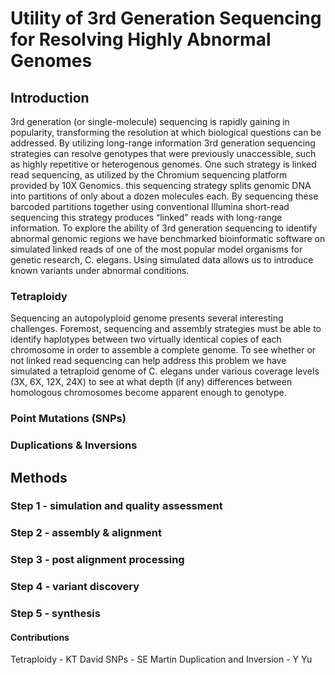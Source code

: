 # Utility of 3rd Generation Sequencing for Resolving Highly Abnormal Genomes

## Introduction
3rd generation (or single-molecule) sequencing is rapidly gaining in popularity, transforming the resolution at which biological questions can be addressed. By utilizing long-range information 3rd generation sequencing strategies can resolve genotypes that were previously unaccessible, such as highly repetitive or heterogenous genomes. One such strategy is linked read sequencing, as utilized by the Chromium sequencing platform provided by 10X Genomics. this sequencing strategy splits genomic DNA into partitions of only about a dozen molecules each. By sequencing these barcoded partitions together using conventional Illumina short-read sequencing this strategy produces “linked” reads with long-range information. To explore the ability of 3rd generation sequencing to identify abnormal genomic regions we have benchmarked bioinformatic software on simulated linked reads of one of the most popular model organisms for genetic research, C. elegans. Using simulated data allows us to introduce known variants under abnormal conditions.

### Tetraploidy
Sequencing an autopolyploid genome presents several interesting challenges. Foremost, sequencing and assembly strategies must be able to identify haplotypes between two virtually identical copies of each chromosome in order to assemble a complete genome. To see whether or not linked read sequencing can help address this problem we have simulated a tetraploid genome of C. elegans under various coverage levels (3X, 6X, 12X, 24X) to see at what depth (if any) differences between homologous chromosomes become apparent enough to genotype.

### Point Mutations (SNPs)

### Duplications & Inversions

## Methods

### Step 1 - simulation and quality assessment

### Step 2 - assembly & alignment

### Step 3 - post alignment processing 

### Step 4 - variant discovery

### Step 5 - synthesis

#### Contributions
Tetraploidy - KT David
SNPs - SE Martin
Duplication and Inversion - Y Yu